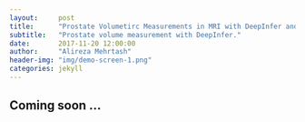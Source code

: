 ```yaml
---
layout:     post
title:      "Prostate Volumetirc Measurements in MRI with DeepInfer and 3D Slicer"
subtitle:   "Prostate volume measurement with DeepInfer."
date:       2017-11-20 12:00:00
author:     "Alireza Mehrtash"
header-img: "img/demo-screen-1.png"
categories: jekyll
---
```


## Coming soon ...

